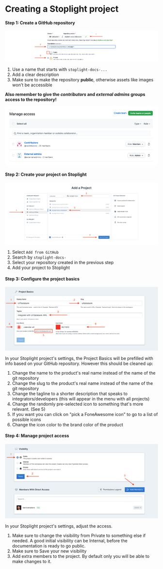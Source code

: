 # Creating a Stoplight project

#### Step 1: Create a GitHub repository

![](../assets/images/create-stoplight-project-step-1.png)

1.  Use a name that starts with `stoplight-docs-...`
2.  Add a clear description
3.  Make sure to make the repository **public**, otherwise assets like images won't be accessible

**Also remember to give the *contributors* and *external admins* groups access to the repository!**

![](../assets/images/create-stoplight-project-step-1-access.png)

#### Step 2: Create your project on Stoplight

![](../assets/images/create-stoplight-project-step-2.png)

1.  Select `Add from GitHub`
2.  Search by `stoplight-docs-`
3.  Select your repository created in the previous step
4.  Add your project to Stoplight

#### Step 3: Configure the project basics

![](../assets/images/create-stoplight-project-step-3.png)

In your Stoplight project's settings, the Project Basics will be prefilled with info based on your GitHub repository. However this should be cleaned up:

1.  Change the name to the product's real name instead of the name of the git repository
2.  Change the slug to the product's real name instead of the name of the git repository
3.  Change the tagline to a shorter description that speaks to integrators/developers (this will appear in the menu with all projects)
4.  Change the randomly pre-selected icon to something that's more relevant. (See 5)
5.  If you want you can click on "pick a FoneAwesome icon" to go to a list of possible icons
6.  Change the icon color to the brand color of the product

#### Step 4: Manage project access

![](../assets/images/create-stoplight-project-step-4.png)

In your Stoplight project's settings, adjust the access.

1.  Make sure to change the visibility from Private to something else if needed. A good initial visibility can be Internal, before the documentation is ready to go public.
2.  Make sure to Save your new visibility
3.  Add extra members to the project. By default only you will be able to make changes to it.
